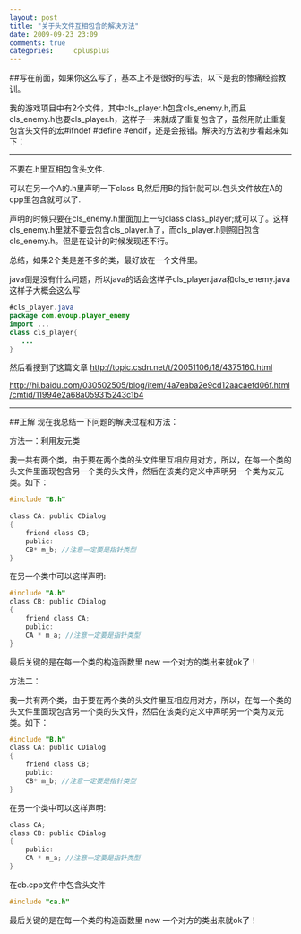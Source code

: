 ```yaml
---
layout: post
title: "关于头文件互相包含的解决方法"
date: 2009-09-23 23:09
comments: true
categories:     cplusplus
---
```

##写在前面，如果你这么写了，基本上不是很好的写法，以下是我的惨痛经验教训。

我的游戏项目中有2个文件，其中cls_player.h包含cls_enemy.h,而且cls_enemy.h也要cls_player.h，这样子一来就成了重复包含了，虽然用防止重复包含头文件的宏#ifndef #define #endif，还是会报错。解决的方法初步看起来如下：

<!-- more -->

<hr>
不要在.h里互相包含头文件.

可以在另一个A的.h里声明一下class B,然后用B的指针就可以.包头文件放在A的cpp里包含就可以了.
</hr>
声明的时候只要在cls_enemy.h里面加上一句class class_player;就可以了。这样cls_enemy.h里就不要去包含cls_player.h了，而cls_player.h则照旧包含cls_enemy.h。但是在设计的时候发现还不行。

总结，如果2个类是差不多的类，最好放在一个文件里。

java倒是没有什么问题，所以java的话会这样子cls_player.java和cls_enemy.java
这样子大概会这么写
```java
#cls_player.java
package com.evoup.player_enemy
import ...
class cls_player{
   ...
}
```

然后看搜到了这篇文章
http://topic.csdn.net/t/20051106/18/4375160.html

http://hi.baidu.com/030502505/blog/item/4a7eaba2e9cd12aacaefd06f.html/cmtid/11994e2a68a059315243c1b4


<hr>
##正解
现在我总结一下问题的解决过程和方法：

 
方法一：利用友元类
 
我一共有两个类，由于要在两个类的头文件里互相应用对方，所以，在每一个类的头文件里面现包含另一个类的头文件，然后在该类的定义中声明另一个类为友元类。如下：
```c
#include "B.h"
 
class CA: public CDialog
{
    friend class CB;
    public:
    CB* m_b; //注意一定要是指针类型
}
```
 
在另一个类中可以这样声明:
```c
#include "A.h"
class CB: public CDialog
{
    friend class CA;
    public:
    CA * m_a; //注意一定要是指针类型
}
```
 
最后关键的是在每一个类的构造函数里 new 一个对方的类出来就ok了！
 
方法二：
 
我一共有两个类，由于要在两个类的头文件里互相应用对方，所以，在每一个类的头文件里面现包含另一个类的头文件，然后在该类的定义中声明另一个类为友元类。如下：
```c
#include "B.h"
class CA: public CDialog
{
    friend class CB;
    public:
    CB* m_b; //注意一定要是指针类型
}
```
 
在另一个类中可以这样声明:
```c
class CA;
class CB: public CDialog
{
    public:
    CA * m_a; //注意一定要是指针类型
}
```
 
在cb.cpp文件中包含头文件
```c
#include "ca.h"
```
 
最后关键的是在每一个类的构造函数里 new 一个对方的类出来就ok了！